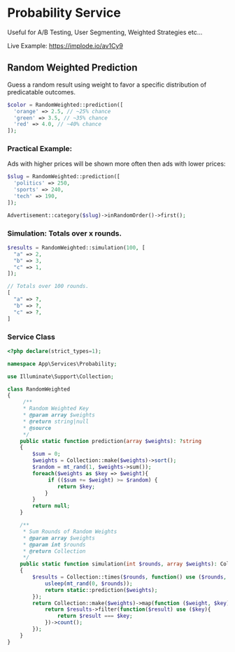 # Probability Service

Useful for A/B Testing, User Segmenting, Weighted Strategies etc... 

Live Example: https://implode.io/av1Cy9

## Random Weighted Prediction

Guess a random result using weight to favor a specific distribution of predicatable outcomes.

```php
$color = RandomWeighted::prediction([
  'orange' => 2.5, // ~25% chance
  'green' => 3.5, // ~35% chance
  'red' => 4.0, // ~40% chance
]);
```

### Practical Example:

Ads with higher prices will be shown more often then ads with lower prices:

```php
$slug = RandomWeighted::prediction([
  'politics' => 250, 
  'sports' => 240,
  'tech' => 190,
]);

Advertisement::category($slug)->inRandomOrder()->first();
```

### Simulation: Totals over x rounds.
```php
$results = RandomWeighted::simulation(100, [
  "a" => 2, 
  "b" => 3,
  "c" => 1,
]);

// Totals over 100 rounds.
[
  "a" => ?, 
  "b" => ?,
  "c" => ?,
]
```

### Service Class
```php
<?php declare(strict_types=1);

namespace App\Services\Probability;

use Illuminate\Support\Collection;

class RandomWeighted
{
     /**
     * Random Weighted Key
     * @param array $weights
     * @return string|null
     * @source
     */
    public static function prediction(array $weights): ?string
    {
        $sum = 0;
        $weights = Collection::make($weights)->sort();
        $random = mt_rand(1, $weights->sum());
        foreach($weights as $key => $weight){
             if (($sum += $weight) >= $random) {
                return $key;
            }
        }
        return null;
    }

    /**
     * Sum Rounds of Random Weights
     * @param array $weights
     * @param int $rounds
     * @return Collection
     */
    public static function simulation(int $rounds, array $weights): Collection
    {
        $results = Collection::times($rounds, function() use ($rounds, $weights){ 
            usleep(mt_rand(0, $rounds));
            return static::prediction($weights);
        });
        return Collection::make($weights)->map(function ($weight, $key) use ($results) {
            return $results->filter(function($result) use ($key){
                return $result === $key;
            })->count();
        });
    }
}
```
